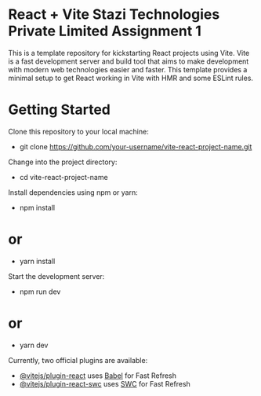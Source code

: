 # React + Vite Stazi Technologies Private Limited Assignment 1

This is a template repository for kickstarting React projects using Vite. Vite is a fast development server and build tool that aims to make development with modern web technologies easier and faster.
This template provides a minimal setup to get React working in Vite with HMR and some ESLint rules.

# Getting Started
Clone this repository to your local machine:
- git clone https://github.com/your-username/vite-react-project-name.git

Change into the project directory:
- cd vite-react-project-name

Install dependencies using npm or yarn:
- npm install
# or
- yarn install


Start the development server:
- npm run dev
# or
- yarn dev





Currently, two official plugins are available:

- [@vitejs/plugin-react](https://github.com/vitejs/vite-plugin-react/blob/main/packages/plugin-react/README.md) uses [Babel](https://babeljs.io/) for Fast Refresh
- [@vitejs/plugin-react-swc](https://github.com/vitejs/vite-plugin-react-swc) uses [SWC](https://swc.rs/) for Fast Refresh
